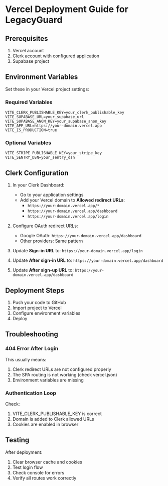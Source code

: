 # Vercel Deployment Guide for LegacyGuard

## Prerequisites

1. Vercel account
2. Clerk account with configured application
3. Supabase project

## Environment Variables

Set these in your Vercel project settings:

### Required Variables

```
VITE_CLERK_PUBLISHABLE_KEY=your_clerk_publishable_key
VITE_SUPABASE_URL=your_supabase_url
VITE_SUPABASE_ANON_KEY=your_supabase_anon_key
VITE_APP_URL=https://your-domain.vercel.app
VITE_IS_PRODUCTION=true
```

### Optional Variables

```
VITE_STRIPE_PUBLISHABLE_KEY=your_stripe_key
VITE_SENTRY_DSN=your_sentry_dsn
```

## Clerk Configuration

1. In your Clerk Dashboard:
   - Go to your application settings
   - Add your Vercel domain to **Allowed redirect URLs**:
     - `https://your-domain.vercel.app/*`
     - `https://your-domain.vercel.app/dashboard`
     - `https://your-domain.vercel.app/login`
2. Configure OAuth redirect URLs:
   - Google OAuth: `https://your-domain.vercel.app/dashboard`
   - Other providers: Same pattern

3. Update **Sign-in URL** to: `https://your-domain.vercel.app/login`
4. Update **After sign-in URL** to: `https://your-domain.vercel.app/dashboard`
5. Update **After sign-up URL** to: `https://your-domain.vercel.app/dashboard`

## Deployment Steps

1. Push your code to GitHub
2. Import project to Vercel
3. Configure environment variables
4. Deploy

## Troubleshooting

### 404 Error After Login

This usually means:

1. Clerk redirect URLs are not configured properly
2. The SPA routing is not working (check vercel.json)
3. Environment variables are missing

### Authentication Loop

Check:

1. VITE_CLERK_PUBLISHABLE_KEY is correct
2. Domain is added to Clerk allowed URLs
3. Cookies are enabled in browser

## Testing

After deployment:

1. Clear browser cache and cookies
2. Test login flow
3. Check console for errors
4. Verify all routes work correctly
